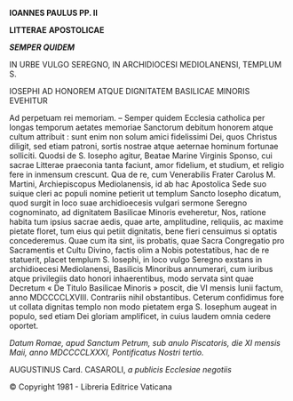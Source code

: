 **IOANNES PAULUS PP. II**

**LITTERAE** **APOSTOLICAE**

***SEMPER QUIDEM***

IN URBE VULGO SEREGNO, IN ARCHIDIOCESI MEDIOLANENSI, TEMPLUM S.

IOSEPHI AD HONOREM ATQUE DIGNITATEM BASILICAE MINORIS EVEHITUR

Ad perpetuam rei memoriam. – Semper quidem Ecclesia catholica per longas temporum aetates memoriae Sanctorum debitum honorem atque cultum attribuit : sunt enim non solum amici fidelissimi Dei, quos Christus diligit, sed etiam patroni, sortis nostrae atque aeternae hominum fortunae solliciti. Quodsi de S. Iosepho agitur, Beatae Marine Virginis Sponso, cui sacrae Litterae praeconia tanta faciunt, amor fidelium, et studium, et religio fere in inmensum crescunt. Qua de re, cum Venerabilis Frater Carolus M. Martini, Archiepiscopus Mediolanensis, id ab hac Apostolica Sede suo suique cleri ac populi nomine petierit ut templum Sancto Iosepho dicatum, quod surgit in loco suae archidioecesis vulgari sermone Seregno cognominato, ad dignitatem Basilicae Minoris eveheretur, Nos, ratione habita tum ipsius sacrae aedis, quae arte, amplitudine, reliquiis, ac maxime pietate floret, tum eius qui petiit dignitatis, bene fieri censuimus si optatis concederemus. Quae cum ita sint, iis probatis, quae Sacra Congregatio pro Sacramentis et Cultu Divino, factis olim a Nobis potestatibus, hac de re statuerit, placet templum S. Iosephi, in loco vulgo Seregno exstans in archidioecesi Mediolanensi, Basilicis Minoribus annumerari, cum iuribus atque privilegiis dato honori inhaerentibus, modo servata sint quae Decretum « De Titulo Basilicae Minoris » poscit, die VI mensis Iunii factum, anno MDCCCCLXVIII. Contrariis nihil obstantibus. Ceterum confidimus fore ut collata dignitas templo non modo pietatem erga S. Iosephum augeat in populo, sed etiam Dei gloriam amplificet, in cuius laudem omnia cedere oportet.

*Datum Romae, apud Sanctum Petrum, sub anulo Piscatoris, die XI mensis Maii, anno MDCCCCLXXXI, Pontificatus Nostri tertio.*

AUGUSTINUS Card. CASAROLI, *a publicis Ecclesiae negotiis*

© Copyright 1981 - Libreria Editrice Vaticana